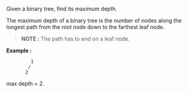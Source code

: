 <div class="markdown-content" id="problem-content">
<p>Given a binary tree, find its maximum depth.</p>
<p>The maximum depth of a binary tree is the number of nodes along the longest path from the root node down to the farthest leaf node.</p>
<blockquote>
<p><strong>NOTE :</strong> The path has to end on a leaf node.</p>
</blockquote>
<p><strong>Example :</strong></p>
<div class="highlighter-rouge"><pre class="highlight"><code>         1
        /
       2
</code></pre>
</div>
<p>max depth = 2.</p>

</div>